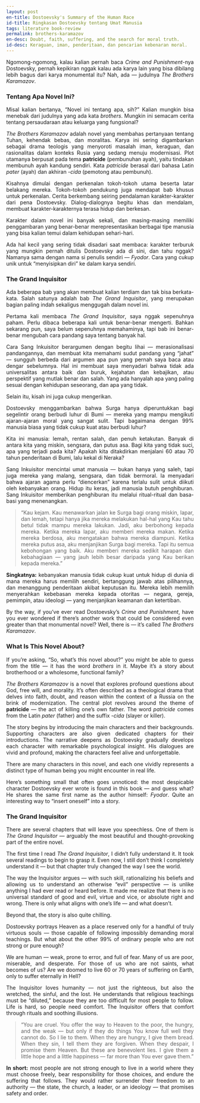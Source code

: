 ```yaml
---
layout: post
en-title: Dostoevsky's Summary of the Human Race
id-title: Ringkasan Dostoevsky tentang Umat Manusia
tags: literature book-review
permalink: brothers-karamazov
en-desc: Doubt, faith, suffering, and the search for moral truth.
id-desc: Keraguan, iman, penderitaan, dan pencarian kebenaran moral.
---
```


<p>
<div style="text-align: justify;" data-lang="id" class="hidden">
  <p>
    Ngomong-ngomong, kalau kalian pernah baca <em>Crime and Punishment</em>-nya Dostoevsky, pernah kepikiran nggak kalau ada karya lain yang bisa dibilang lebih bagus dari karya monumental itu? 
    Nah, ada — judulnya <em>The Brothers Karamazov</em>.
  </p>

  <h3>Tentang Apa Novel Ini?</h3>
  <p>
    Misal kalian bertanya, “Novel ini tentang apa, sih?” Kalian mungkin bisa menebak dari judulnya yang ada kata <em>brothers</em>. 
    Mungkin ini semacam cerita tentang persaudaraan atau keluarga yang fungsional?
  </p>

  <p>
    <em>The Brothers Karamazov</em> adalah novel yang membahas pertanyaan tentang Tuhan, kehendak bebas, dan moralitas. 
    Karya ini sering digambarkan sebagai drama teologis yang menyoroti masalah iman, keraguan, dan rasionalitas dalam konteks Rusia yang sedang menuju modernisasi. 
    Plot utamanya berpusat pada tema <strong>patricide</strong> (pembunuhan ayah), yaitu tindakan membunuh ayah kandung sendiri. 
    Kata <em>patricide</em> berasal dari bahasa Latin <em>pater</em> (ayah) dan akhiran <em>-cida</em> (pemotong atau pembunuh).
  </p>

  <p>
    Kisahnya dimulai dengan perkenalan tokoh-tokoh utama beserta latar belakang mereka. 
    Tokoh-tokoh pendukung juga mendapat bab khusus untuk perkenalan. 
    Cerita berkembang seiring pendalaman karakter-karakter dari pena Dostoevsky. 
    Dialog-dialognya begitu khas dan mendalam, membuat karakter-karakternya terasa hidup dan berkesan.
  </p>

  <p>
    Karakter dalam novel ini banyak sekali, dan masing-masing memiliki penggambaran yang benar-benar merepresentasikan berbagai tipe manusia yang bisa kalian temui dalam kehidupan sehari-hari.
  </p>

  <p>
    Ada hal kecil yang sering tidak disadari saat membaca: karakter terburuk yang mungkin pernah ditulis Dostoevsky ada di sini, dan tahu nggak? 
    Namanya sama dengan nama si penulis sendiri — <em>Fyodor</em>. 
    Cara yang cukup unik untuk “menyisipkan diri” ke dalam karya sendiri.
  </p>

  <h3>The Grand Inquisitor</h3>
  <p>
    Ada beberapa bab yang akan membuat kalian terdiam dan tak bisa berkata-kata. 
    Salah satunya adalah bab <em>The Grand Inquisitor</em>, yang merupakan bagian paling indah sekaligus menggugah dalam novel ini.
  </p>

  <p>
    Pertama kali membaca <em>The Grand Inquisitor</em>, saya nggak sepenuhnya paham. 
    Perlu dibaca beberapa kali untuk benar-benar mengerti. 
    Bahkan sekarang pun, saya belum sepenuhnya memahaminya, tapi bab ini benar-benar mengubah cara pandang saya tentang banyak hal.
  </p>

  <p>
    Cara Sang Inkuisitor berargumen dengan begitu lihai — merasionalisasi pandangannya, dan membuat kita memahami sudut pandang yang “jahat” — sungguh berbeda dari argumen apa pun yang pernah saya baca atau dengar sebelumnya. 
    Hal ini membuat saya menyadari bahwa tidak ada universalitas antara baik dan buruk, kejahatan dan kebajikan, atau perspektif yang mutlak benar dan salah. 
    Yang ada hanyalah apa yang paling sesuai dengan kehidupan seseorang, dan apa yang tidak.
  </p>

  <p>
    Selain itu, kisah ini juga cukup mengerikan.
  </p>

  <p>
    Dostoevsky menggambarkan bahwa Surga hanya diperuntukkan bagi segelintir orang berbudi luhur di Bumi — mereka yang mampu mengikuti ajaran-ajaran moral yang sangat sulit. 
    Tapi bagaimana dengan 99% manusia biasa yang tidak cukup kuat atau berbudi luhur?
  </p>

  <p>
    Kita ini manusia: lemah, rentan salah, dan penuh ketakutan. 
    Banyak di antara kita yang miskin, sengsara, dan putus asa. 
    Bagi kita yang tidak suci, apa yang terjadi pada kita? 
    Apakah kita ditakdirkan menjalani 60 atau 70 tahun penderitaan di Bumi, lalu kekal di Neraka?
  </p>

  <p>
    Sang Inkuisitor mencintai umat manusia — bukan hanya yang saleh, tapi juga mereka yang malang, sengsara, dan tidak bermoral. 
    Ia menyadari bahwa ajaran agama perlu “diencerkan” karena terlalu sulit untuk diikuti oleh kebanyakan orang. 
    Hidup itu keras, jadi manusia butuh penghiburan. 
    Sang Inkuisitor memberikan penghiburan itu melalui ritual-ritual dan basa-basi yang menenangkan.
  </p>

  <blockquote>
    “Kau kejam. Kau menawarkan jalan ke Surga bagi orang miskin, lapar, dan lemah, tetapi hanya jika mereka melakukan hal-hal yang Kau tahu betul tidak mampu mereka lakukan. 
    Jadi, aku berbohong kepada mereka. Ketika mereka lapar, aku memberi mereka makan. Ketika mereka berdosa, aku mengatakan bahwa mereka diampuni. 
    Ketika mereka putus asa, aku menjanjikan Surga bagi mereka. Tapi itu semua kebohongan yang baik. 
    Aku memberi mereka sedikit harapan dan kebahagiaan — yang jauh lebih besar daripada yang Kau berikan kepada mereka.”
  </blockquote>

  <p>
    <strong>Singkatnya:</strong> kebanyakan manusia tidak cukup kuat untuk hidup di dunia di mana mereka harus memilih sendiri, bertanggung jawab atas pilihannya, dan menanggung penderitaan akibat keputusan itu. 
    Mereka lebih memilih menyerahkan kebebasan mereka kepada otoritas — negara, gereja, pemimpin, atau ideologi — yang menjanjikan keamanan dan ketertiban.
  </p>

</div>

<div style="text-align: justify;" data-lang="en">

<p> By the way, if you’ve ever read Dostoevsky’s <em>Crime and Punishment</em>, have you ever wondered if there’s another work that could be considered even greater than that monumental novel? Well, there is — it’s called <em>The Brothers Karamazov</em>. </p>
<h3>What Is This Novel About?</h3>
<p> If you’re asking, “So, what’s this novel about?” you might be able to guess from the title — it has the word <em>brothers</em> in it. Maybe it’s a story about brotherhood or a wholesome, functional family? </p>
<p>
  <em>The Brothers Karamazov</em> is a novel that explores profound questions about God, free will, and morality. It’s often described as a theological drama that delves into faith, doubt, and reason within the context of a Russia on the brink of modernization. The central plot revolves around the theme of <strong>patricide</strong> — the act of killing one’s own father. The word <em>patricide</em> comes from the Latin <em>pater</em> (father) and the suffix <em>-cida</em> (slayer or killer).
</p>
<p> The story begins by introducing the main characters and their backgrounds. Supporting characters are also given dedicated chapters for their introductions. The narrative deepens as Dostoevsky gradually develops each character with remarkable psychological insight. His dialogues are vivid and profound, making the characters feel alive and unforgettable. </p>
<p> There are many characters in this novel, and each one vividly represents a distinct type of human being you might encounter in real life. </p>
<p> Here’s something small that often goes unnoticed: the most despicable character Dostoevsky ever wrote is found in this book — and guess what? He shares the same first name as the author himself: <em>Fyodor</em>. Quite an interesting way to “insert oneself” into a story. </p>
<h3>The Grand Inquisitor</h3>
<p> There are several chapters that will leave you speechless. One of them is <em>The Grand Inquisitor</em> — arguably the most beautiful and thought-provoking part of the entire novel. </p>
<p> The first time I read <em>The Grand Inquisitor</em>, I didn’t fully understand it. It took several readings to begin to grasp it. Even now, I still don’t think I completely understand it — but that chapter truly changed the way I see the world. </p>
<p> The way the Inquisitor argues — with such skill, rationalizing his beliefs and allowing us to understand an otherwise “evil” perspective — is unlike anything I had ever read or heard before. It made me realize that there is no universal standard of good and evil, virtue and vice, or absolute right and wrong. There is only what aligns with one’s life — and what doesn’t. </p>
<p> Beyond that, the story is also quite chilling. </p>
<p> Dostoevsky portrays Heaven as a place reserved only for a handful of truly virtuous souls — those capable of following impossibly demanding moral teachings. But what about the other 99% of ordinary people who are not strong or pure enough? </p>
<p> We are human — weak, prone to error, and full of fear. Many of us are poor, miserable, and desperate. For those of us who are not saints, what becomes of us? Are we doomed to live 60 or 70 years of suffering on Earth, only to suffer eternally in Hell? </p>
<p> The Inquisitor loves humanity — not just the righteous, but also the wretched, the sinful, and the lost. He understands that religious teachings must be “diluted,” because they are too difficult for most people to follow. Life is hard, so people need comfort. The Inquisitor offers that comfort through rituals and soothing illusions. </p>
<blockquote> “You are cruel. You offer the way to Heaven to the poor, the hungry, and the weak — but only if they do things You know full well they cannot do. So I lie to them. When they are hungry, I give them bread. When they sin, I tell them they are forgiven. When they despair, I promise them Heaven. But these are benevolent lies. I give them a little hope and a little happiness — far more than You ever gave them.” </blockquote>
<p>
  <strong>In short:</strong> most people are not strong enough to live in a world where they must choose freely, bear responsibility for those choices, and endure the suffering that follows. They would rather surrender their freedom to an authority — the state, the church, a leader, or an ideology — that promises safety and order.
</p>
</div>

</p>

